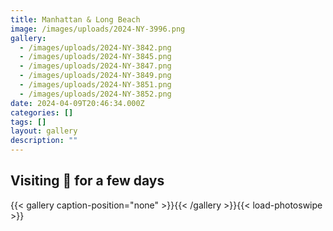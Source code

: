 ```yaml
---
title: Manhattan & Long Beach
image: /images/uploads/2024-NY-3996.png
gallery:
  - /images/uploads/2024-NY-3842.png
  - /images/uploads/2024-NY-3845.png
  - /images/uploads/2024-NY-3847.png
  - /images/uploads/2024-NY-3849.png
  - /images/uploads/2024-NY-3851.png
  - /images/uploads/2024-NY-3852.png
date: 2024-04-09T20:46:34.000Z
categories: []
tags: []
layout: gallery
description: ""
---
```


## Visiting 🗽 for a few days

{{< gallery caption-position="none" >}}{{< /gallery >}}{{< load-photoswipe >}}
